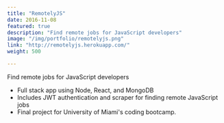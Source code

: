 ```yaml
---
title: "RemotelyJS"
date: 2016-11-08
featured: true
description: "Find remote jobs for JavaScript developers"
image: "/img/portfolio/remotelyjs.png"
link: "http://remotelyjs.herokuapp.com/"
weight: 500

---
```


Find remote jobs for JavaScript developers

- Full stack app using Node, React, and MongoDB
- Includes JWT authentication and scraper for finding remote JavaScript jobs
- Final project for University of Miami's coding bootcamp.
